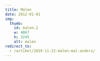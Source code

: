 ```yaml
---
title: Malen
date: 2012-01-01
img:
  thumb:
    id: malen.2
    w: 4867
    h: 3245
    alt: malen
redirect_to:
  - /artikel/2019-11-22-malen-mal-anders/
---
```

